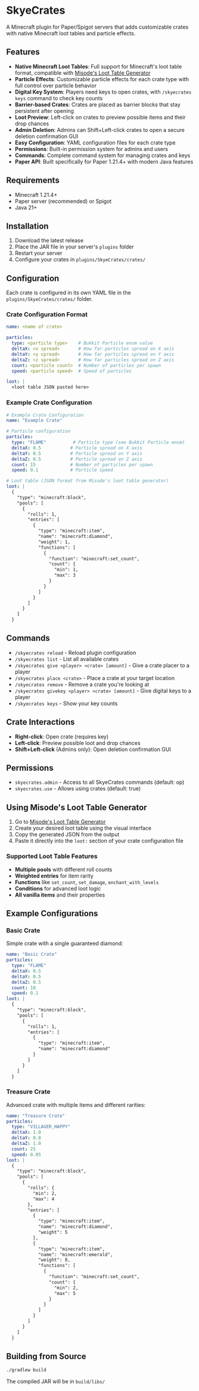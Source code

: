 # SkyeCrates

A Minecraft plugin for Paper/Spigot servers that adds customizable crates with native Minecraft loot tables and particle effects.

## Features

- **Native Minecraft Loot Tables**: Full support for Minecraft's loot table format, compatible with [Misode's Loot Table Generator](https://misode.github.io/loot-table/)
- **Particle Effects**: Customizable particle effects for each crate type with full control over particle behavior
- **Digital Key System**: Players need keys to open crates, with `/skyecrates keys` command to check key counts
- **Barrier-based Crates**: Crates are placed as barrier blocks that stay persistent after opening
- **Loot Preview**: Left-click on crates to preview possible items and their drop chances
- **Admin Deletion**: Admins can Shift+Left-click crates to open a secure deletion confirmation GUI
- **Easy Configuration**: YAML configuration files for each crate type
- **Permissions**: Built-in permission system for admins and users
- **Commands**: Complete command system for managing crates and keys
- **Paper API**: Built specifically for Paper 1.21.4+ with modern Java features

## Requirements

- Minecraft 1.21.4+
- Paper server (recommended) or Spigot
- Java 21+

## Installation

1. Download the latest release
2. Place the JAR file in your server's `plugins` folder
3. Restart your server
4. Configure your crates in `plugins/SkyeCrates/crates/`

## Configuration

Each crate is configured in its own YAML file in the `plugins/SkyeCrates/crates/` folder.

### Crate Configuration Format

```yaml
name: <name of crate>

particles:
  type: <particle type>    # Bukkit Particle enum value
  deltaX: <x spread>       # How far particles spread on X axis
  deltaY: <y spread>       # How far particles spread on Y axis  
  deltaZ: <z spread>       # How far particles spread on Z axis
  count: <particle count>  # Number of particles per spawn
  speed: <particle speed>  # Speed of particles

loot: |
  <loot table JSON pasted here>
```

### Example Crate Configuration

```yaml
# Example Crate Configuration
name: "Example Crate"

# Particle configuration
particles:
  type: "FLAME"          # Particle type (see Bukkit Particle enum)
  deltaX: 0.5           # Particle spread on X axis
  deltaY: 0.5           # Particle spread on Y axis  
  deltaZ: 0.5           # Particle spread on Z axis
  count: 15             # Number of particles per spawn
  speed: 0.1            # Particle speed

# Loot table (JSON format from Misode's loot table generator)
loot: |
  {
    "type": "minecraft:block",
    "pools": [
      {
        "rolls": 1,
        "entries": [
          {
            "type": "minecraft:item",
            "name": "minecraft:diamond",
            "weight": 1,
            "functions": [
              {
                "function": "minecraft:set_count",
                "count": {
                  "min": 1,
                  "max": 3
                }
              }
            ]
          }
        ]
      }
    ]
  }
```

## Commands

- `/skyecrates reload` - Reload plugin configuration
- `/skyecrates list` - List all available crates
- `/skyecrates give <player> <crate> [amount]` - Give a crate placer to a player
- `/skyecrates place <crate>` - Place a crate at your target location
- `/skyecrates remove` - Remove a crate you're looking at
- `/skyecrates givekey <player> <crate> [amount]` - Give digital keys to a player
- `/skyecrates keys` - Show your key counts

## Crate Interactions

- **Right-click**: Open crate (requires key)
- **Left-click**: Preview possible loot and drop chances
- **Shift+Left-click** (Admins only): Open deletion confirmation GUI

## Permissions

- `skyecrates.admin` - Access to all SkyeCrates commands (default: op)
- `skyecrates.use` - Allows using crates (default: true)

## Using Misode's Loot Table Generator

1. Go to [Misode's Loot Table Generator](https://misode.github.io/loot-table/)
2. Create your desired loot table using the visual interface
3. Copy the generated JSON from the output
4. Paste it directly into the `loot:` section of your crate configuration file

### Supported Loot Table Features

- **Multiple pools** with different roll counts
- **Weighted entries** for item rarity
- **Functions** like `set_count`, `set_damage`, `enchant_with_levels`
- **Conditions** for advanced loot logic
- **All vanilla items** and their properties

## Example Configurations

### Basic Crate
Simple crate with a single guaranteed diamond:

```yaml
name: "Basic Crate"
particles:
  type: "FLAME"
  deltaX: 0.5
  deltaY: 0.5
  deltaZ: 0.5
  count: 10
  speed: 0.1
loot: |
  {
    "type": "minecraft:block",
    "pools": [
      {
        "rolls": 1,
        "entries": [
          {
            "type": "minecraft:item",
            "name": "minecraft:diamond"
          }
        ]
      }
    ]
  }
```

### Treasure Crate
Advanced crate with multiple items and different rarities:

```yaml
name: "Treasure Crate"
particles:
  type: "VILLAGER_HAPPY"
  deltaX: 1.0
  deltaY: 0.8
  deltaZ: 1.0
  count: 25
  speed: 0.05
loot: |
  {
    "type": "minecraft:block",
    "pools": [
      {
        "rolls": {
          "min": 2,
          "max": 4
        },
        "entries": [
          {
            "type": "minecraft:item",
            "name": "minecraft:diamond",
            "weight": 5
          },
          {
            "type": "minecraft:item",
            "name": "minecraft:emerald",
            "weight": 8,
            "functions": [
              {
                "function": "minecraft:set_count",
                "count": {
                  "min": 2,
                  "max": 5
                }
              }
            ]
          }
        ]
      }
    ]
  }
```

## Building from Source

```bash
./gradlew build
```

The compiled JAR will be in `build/libs/`

